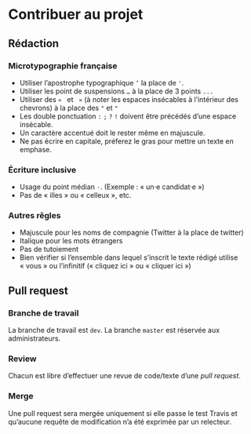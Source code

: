 # Contribuer au projet

## Rédaction

### Microtypographie française
- Utiliser l’apostrophe typographique `’` la place de `'`.
- Utiliser les point de suspensions `…` à la place de 3 points `...`
- Utiliser des `« ` et ` »` (à noter les espaces insécables à l’intérieur des chevrons) à la place des `"` et `"`
- Les double ponctuation `:` `;` `?` `!` doivent être précédés d’une espace insécable.
- Un caractère accentué doit le rester même en majuscule.
- Ne pas écrire en capitale, préferez le gras pour mettre un texte en emphase.


### Écriture inclusive
- Usage du point médian `·`. (Exemple : « un·e candidat·e »)
- Pas de « illes » ou « celleux », etc.

### Autres rêgles
- Majuscule pour les noms de compagnie (Twitter à la place de twitter)
- Italique pour les mots étrangers
- Pas de tutoiement
- Bien vérifier si l’ensemble dans lequel s’inscrit le texte rédigé utilise « vous » ou l’infinitif (« cliquez ici » ou « cliquer ici »)

## Pull request

### Branche de travail
La branche de travail est `dev`. La branche `master` est réservée aux administrateurs.

### Review
Chacun est libre d’effectuer une revue de code/texte d’une *pull request*.

### Merge
Une pull request sera mergée uniquement si elle passe le test Travis et qu’aucune requête de modification n’a été exprimée par un relecteur.
